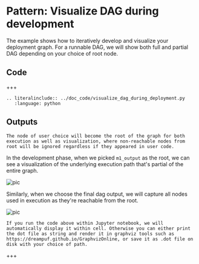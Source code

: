# Pattern: Visualize DAG during development

The example shows how to iteratively develop and visualize your deployment graph. For a runnable DAG, we will show both full and partial DAG depending on your choice of root node.

## Code

+++

```{eval-rst}
.. literalinclude:: ../doc_code/visualize_dag_during_deployment.py
   :language: python
```

## Outputs

```{note}
The node of user choice will become the root of the graph for both execution as well as visualization, where non-reachable nodes from root will be ignored regardless if they appeared in user code.
```
In the development phase, when we picked `m1_output` as the root, we can see a visualization of the underlying execution path that's partial of the entire graph.

![pic](https://raw.githubusercontent.com/ray-project/images/master/docs/serve/deployment-graph/visualize_partial.svg)

Similarly, when we choose the final dag output, we will capture all nodes used in execution as they're reachable from the root.

![pic](https://raw.githubusercontent.com/ray-project/images/master/docs/serve/deployment-graph/visualize_full.svg)

```{tip}
If you run the code above within Jupyter notebook, we will automatically display it within cell. Otherwise you can either print the dot file as string and render it in graphviz tools such as https://dreampuf.github.io/GraphvizOnline, or save it as .dot file on disk with your choice of path.
```

+++
